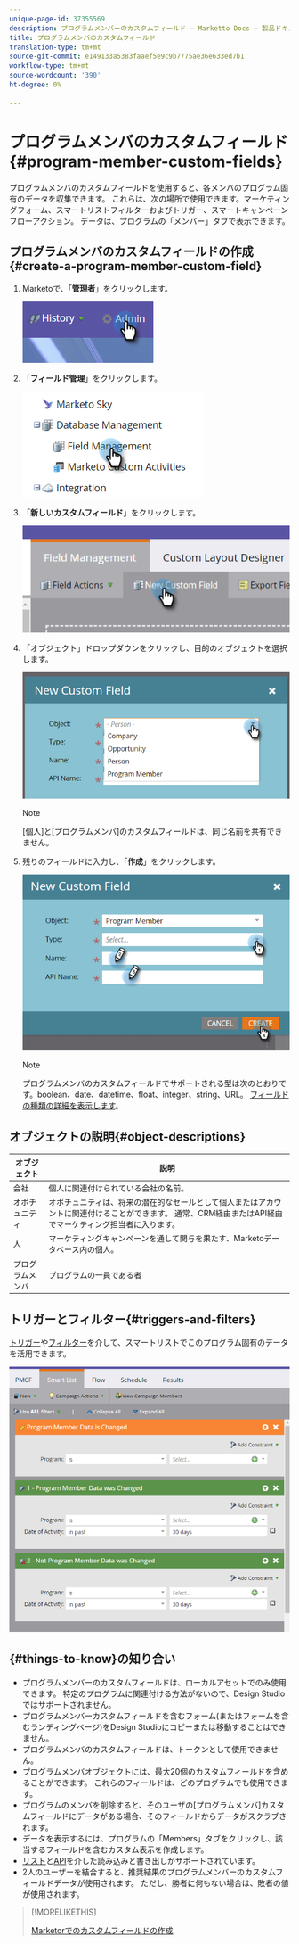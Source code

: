 ```yaml
---
unique-page-id: 37355569
description: プログラムメンバーのカスタムフィールド — Marketto Docs — 製品ドキュメント
title: プログラムメンバのカスタムフィールド
translation-type: tm+mt
source-git-commit: e149133a5383faaef5e9c9b7775ae36e633ed7b1
workflow-type: tm+mt
source-wordcount: '390'
ht-degree: 0%

---
```



# プログラムメンバのカスタムフィールド{#program-member-custom-fields}

プログラムメンバのカスタムフィールドを使用すると、各メンバのプログラム固有のデータを収集できます。 これらは、次の場所で使用できます。マーケティングフォーム、スマートリストフィルターおよびトリガー、スマートキャンペーンフローアクション。 データは、プログラムの「メンバー」タブで表示できます。

## プログラムメンバのカスタムフィールドの作成{#create-a-program-member-custom-field}

1. Marketoで、「**管理者**」をクリックします。

   ![](assets/one.png)

1. 「**フィールド管理**」をクリックします。

   ![](assets/two.png)

1. 「**新しいカスタムフィールド**」をクリックします。

   ![](assets/three.png)

1. 「オブジェクト」ドロップダウンをクリックし、目的のオブジェクトを選択します。

   ![](assets/four.png)

   >[!NOTE]
   >
   >[個人]と[プログラムメンバ]のカスタムフィールドは、同じ名前を共有できません。

1. 残りのフィールドに入力し、「**作成**」をクリックします。

   ![](assets/five.png)

   >[!NOTE]
   >
   >プログラムメンバのカスタムフィールドでサポートされる型は次のとおりです。boolean、date、datetime、float、integer、string、URL。 [フィールドの種類の詳細を表示します](http://docs.marketo.com/x/Wwgt)。

## オブジェクトの説明{#object-descriptions}

| オブジェクト | 説明 |
|---|---|
| 会社 | 個人に関連付けられている会社の名前。 |
| オポチュニティ | オポチュニティは、将来の潜在的なセールとして個人またはアカウントに関連付けることができます。 通常、CRM経由またはAPI経由でマーケティング担当者に入ります。 |
| 人 | マーケティングキャンペーンを通して関与を果たす、Marketoデータベース内の個人。 |
| プログラムメンバ | プログラムの一員である者 |

## トリガーとフィルター{#triggers-and-filters}

[トリガー](http://docs.marketo.com/x/PoAR)や[フィルター](http://docs.marketo.com/x/2YAI)を介して、スマートリストでこのプログラム固有のデータを活用できます。

![](assets/six.png)

## {#things-to-know}の知り合い

* プログラムメンバーのカスタムフィールドは、ローカルアセットでのみ使用できます。 特定のプログラムに関連付ける方法がないので、Design Studioではサポートされません。
* プログラムメンバーカスタムフィールドを含むフォーム(またはフォームを含むランディングページ)をDesign Studioにコピーまたは移動することはできません。
* プログラムメンバのカスタムフィールドは、トークンとして使用できません。
* プログラムメンバオブジェクトには、最大20個のカスタムフィールドを含めることができます。 これらのフィールドは、どのプログラムでも使用できます。
* プログラムのメンバを削除すると、そのユーザの[プログラムメンバ]カスタムフィールドにデータがある場合、そのフィールドからデータがスクラブされます。
* データを表示するには、プログラムの「Members」タブをクリックし、該当するフィールドを含むカスタム表示を作成します。
* [リスト](http://docs.marketo.com/x/egAk)と[API](http://developers.marketo.com/)を介した読み込みと書き出しがサポートされています。
* 2人のユーザーを結合すると、推奨結果のプログラムメンバーのカスタムフィールドデータが使用されます。 ただし、勝者に何もない場合は、敗者の値が使用されます。

>[!MORELIKETHIS]
>
>[Marketorでのカスタムフィールドの作成](../../../../product-docs/administration/field-management/create-a-custom-field-in-marketo.md)

